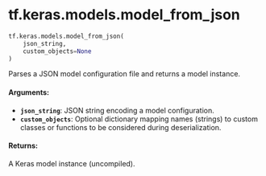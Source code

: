 <div itemscope itemtype="http://developers.google.com/ReferenceObject">
<meta itemprop="name" content="tf.keras.models.model_from_json" />
<meta itemprop="path" content="Stable" />
</div>

# tf.keras.models.model_from_json

``` python
tf.keras.models.model_from_json(
    json_string,
    custom_objects=None
)
```

Parses a JSON model configuration file and returns a model instance.

#### Arguments:

* <b>`json_string`</b>: JSON string encoding a model configuration.
* <b>`custom_objects`</b>: Optional dictionary mapping names
        (strings) to custom classes or functions to be
        considered during deserialization.


#### Returns:

A Keras model instance (uncompiled).